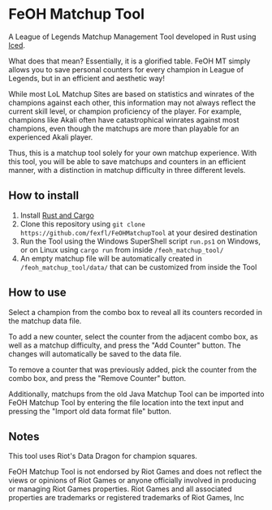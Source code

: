 # FeOH Matchup Tool
A League of Legends Matchup Management Tool developed in Rust using [Iced](https://iced.rs/).

What does that mean? Essentially, it is a glorified table. FeOH MT simply allows you to save personal counters for every champion in League of Legends, but in an efficient and aesthetic way!

While most LoL Matchup Sites are based on statistics and winrates of the champions against each other, this information may not always reflect the current skill level, or champion proficiency of the player. For example, champions like Akali often have catastrophical winrates against most champions, even though the matchups are more than playable for an experienced Akali player.

Thus, this is a matchup tool solely for your own matchup experience. With this tool, you will be able to save matchups and counters in an efficient manner, with a distinction in matchup difficulty in three different levels.

## How to install
1. Install [Rust and Cargo](https://www.rust-lang.org/tools/install)
2. Clone this repository using ```git clone https://github.com/fexfl/FeOHMatchupTool``` at your desired destination
3. Run the Tool using the Windows SuperShell script ```run.ps1``` on Windows, or on Linux using ```cargo run``` from inside ```/feoh_matchup_tool/```
4. An empty matchup file will be automatically created in ```/feoh_matchup_tool/data/``` that can be customized from inside the Tool

## How to use
Select a champion from the combo box to reveal all its counters recorded in the matchup data file.

To add a new counter, select the counter from the adjacent combo box, as well as a matchup difficulty, and press the "Add Counter" button.
The changes will automatically be saved to the data file.

To remove a counter that was previously added, pick the counter from the combo box, and press the "Remove Counter" button.

Additionally, matchups from the old Java Matchup Tool can be imported into FeOH Matchup Tool by entering the file location into the text input and pressing the "Import old data format file" button.

## Notes
This tool uses Riot's Data Dragon for champion squares.

FeOH Matchup Tool is not endorsed by Riot Games and does not reflect the views or opinions of Riot Games or anyone officially involved in producing or managing Riot Games properties. Riot Games and all associated properties are trademarks or registered trademarks of Riot Games, Inc
